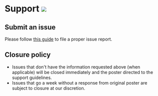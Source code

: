 # Support [![](https://isitmaintained.com/badge/resolution/portapps/docker-toolbox-portable.svg)](https://isitmaintained.com/project/portapps/docker-toolbox-portable)

## Submit an issue

Please follow [this guide](http://portapps.github.io/doc/reporting-issue/) to file a proper issue report.

## Closure policy

* Issues that don't have the information requested above (when applicable) will be closed immediately and the poster directed to the support guidelines.
* Issues that go a week without a response from original poster are subject to closure at our discretion.
